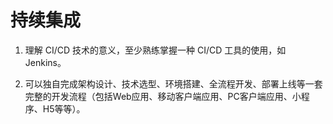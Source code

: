 # 持续集成
1. 理解 CI/CD 技术的意义，至少熟练掌握一种 CI/CD 工具的使用，如 Jenkins。

2. 可以独自完成架构设计、技术选型、环境搭建、全流程开发、部署上线等一套完整的开发流程（包括Web应用、移动客户端应用、PC客户端应用、小程序、H5等等）。
